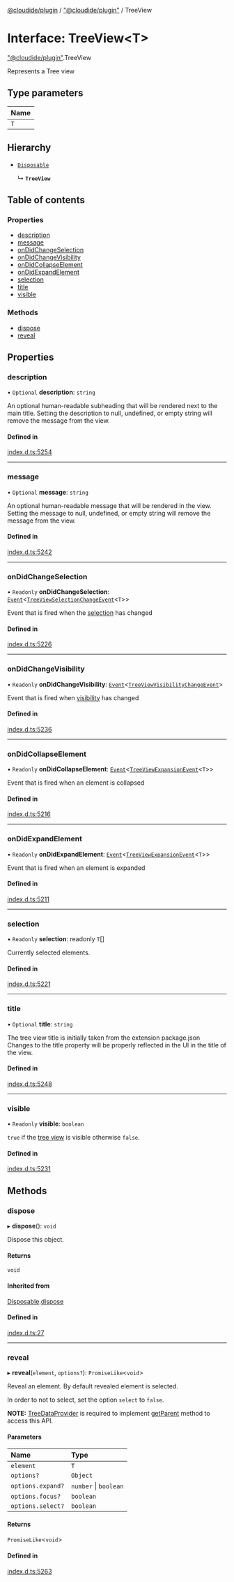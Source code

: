 [@cloudide/plugin](../README.md) / ["@cloudide/plugin"](../modules/_cloudide_plugin_.md) / TreeView

# Interface: TreeView<T\>

["@cloudide/plugin"](../modules/_cloudide_plugin_.md).TreeView

Represents a Tree view

## Type parameters

| Name |
| :------ |
| `T` |

## Hierarchy

- [`Disposable`](../classes/cloudide_plugin_.Disposable.md)

  ↳ **`TreeView`**

## Table of contents

### Properties

- [description](cloudide_plugin_.TreeView.md#description)
- [message](cloudide_plugin_.TreeView.md#message)
- [onDidChangeSelection](cloudide_plugin_.TreeView.md#ondidchangeselection)
- [onDidChangeVisibility](cloudide_plugin_.TreeView.md#ondidchangevisibility)
- [onDidCollapseElement](cloudide_plugin_.TreeView.md#ondidcollapseelement)
- [onDidExpandElement](cloudide_plugin_.TreeView.md#ondidexpandelement)
- [selection](cloudide_plugin_.TreeView.md#selection)
- [title](cloudide_plugin_.TreeView.md#title)
- [visible](cloudide_plugin_.TreeView.md#visible)

### Methods

- [dispose](cloudide_plugin_.TreeView.md#dispose)
- [reveal](cloudide_plugin_.TreeView.md#reveal)

## Properties

### description

• `Optional` **description**: `string`

An optional human-readable subheading that will be rendered next to the main title.
Setting the description to null, undefined, or empty string will remove the message from the view.

#### Defined in

[index.d.ts:5254](https://github.com/shuyaqian/cloudide-plugin-api/blob/26b31b9/index.d.ts#L5254)

___

### message

• `Optional` **message**: `string`

An optional human-readable message that will be rendered in the view.
Setting the message to null, undefined, or empty string will remove the message from the view.

#### Defined in

[index.d.ts:5242](https://github.com/shuyaqian/cloudide-plugin-api/blob/26b31b9/index.d.ts#L5242)

___

### onDidChangeSelection

• `Readonly` **onDidChangeSelection**: [`Event`](cloudide_plugin_.Event.md)<[`TreeViewSelectionChangeEvent`](cloudide_plugin_.TreeViewSelectionChangeEvent.md)<`T`\>\>

Event that is fired when the [selection](#TreeView.selection) has changed

#### Defined in

[index.d.ts:5226](https://github.com/shuyaqian/cloudide-plugin-api/blob/26b31b9/index.d.ts#L5226)

___

### onDidChangeVisibility

• `Readonly` **onDidChangeVisibility**: [`Event`](cloudide_plugin_.Event.md)<[`TreeViewVisibilityChangeEvent`](cloudide_plugin_.TreeViewVisibilityChangeEvent.md)\>

Event that is fired when [visibility](#TreeView.visible) has changed

#### Defined in

[index.d.ts:5236](https://github.com/shuyaqian/cloudide-plugin-api/blob/26b31b9/index.d.ts#L5236)

___

### onDidCollapseElement

• `Readonly` **onDidCollapseElement**: [`Event`](cloudide_plugin_.Event.md)<[`TreeViewExpansionEvent`](cloudide_plugin_.TreeViewExpansionEvent.md)<`T`\>\>

Event that is fired when an element is collapsed

#### Defined in

[index.d.ts:5216](https://github.com/shuyaqian/cloudide-plugin-api/blob/26b31b9/index.d.ts#L5216)

___

### onDidExpandElement

• `Readonly` **onDidExpandElement**: [`Event`](cloudide_plugin_.Event.md)<[`TreeViewExpansionEvent`](cloudide_plugin_.TreeViewExpansionEvent.md)<`T`\>\>

Event that is fired when an element is expanded

#### Defined in

[index.d.ts:5211](https://github.com/shuyaqian/cloudide-plugin-api/blob/26b31b9/index.d.ts#L5211)

___

### selection

• `Readonly` **selection**: readonly `T`[]

Currently selected elements.

#### Defined in

[index.d.ts:5221](https://github.com/shuyaqian/cloudide-plugin-api/blob/26b31b9/index.d.ts#L5221)

___

### title

• `Optional` **title**: `string`

The tree view title is initially taken from the extension package.json
Changes to the title property will be properly reflected in the UI in the title of the view.

#### Defined in

[index.d.ts:5248](https://github.com/shuyaqian/cloudide-plugin-api/blob/26b31b9/index.d.ts#L5248)

___

### visible

• `Readonly` **visible**: `boolean`

`true` if the [tree view](#TreeView) is visible otherwise `false`.

#### Defined in

[index.d.ts:5231](https://github.com/shuyaqian/cloudide-plugin-api/blob/26b31b9/index.d.ts#L5231)

## Methods

### dispose

▸ **dispose**(): `void`

Dispose this object.

#### Returns

`void`

#### Inherited from

[Disposable](../classes/cloudide_plugin_.Disposable.md).[dispose](../classes/cloudide_plugin_.Disposable.md#dispose)

#### Defined in

[index.d.ts:27](https://github.com/shuyaqian/cloudide-plugin-api/blob/26b31b9/index.d.ts#L27)

___

### reveal

▸ **reveal**(`element`, `options?`): `PromiseLike`<`void`\>

Reveal an element. By default revealed element is selected.

In order to not to select, set the option `select` to `false`.

**NOTE:** [TreeDataProvider](#TreeDataProvider) is required to implement [getParent](#TreeDataProvider.getParent) method to access this API.

#### Parameters

| Name | Type |
| :------ | :------ |
| `element` | `T` |
| `options?` | `Object` |
| `options.expand?` | `number` \| `boolean` |
| `options.focus?` | `boolean` |
| `options.select?` | `boolean` |

#### Returns

`PromiseLike`<`void`\>

#### Defined in

[index.d.ts:5263](https://github.com/shuyaqian/cloudide-plugin-api/blob/26b31b9/index.d.ts#L5263)
